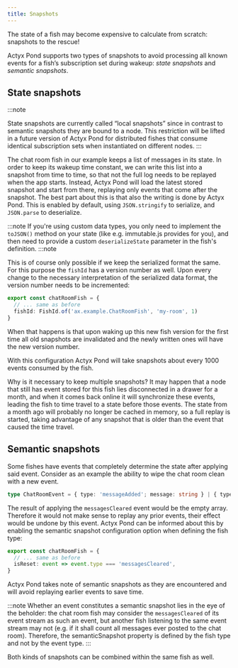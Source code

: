 ```yaml
---
title: Snapshots
---
```


The state of a fish may become expensive to calculate from scratch: snapshots to the rescue!

Actyx Pond supports two types of snapshots to avoid processing all known events for a fish’s subscription set during wakeup: _state snapshots_ and _semantic snapshots_.

## State snapshots

:::note

State snapshots are currently called “local snapshots” since in contrast to semantic snapshots they are bound to a node. This restriction will be lifted in a future version of Actyx Pond for distributed fishes that consume identical subscription sets when instantiated on different nodes.
:::

The chat room fish in our example keeps a list of messages in its state.
In order to keep its wakeup time constant, we can write this list into a snapshot from time to time, so that not the full log needs to be replayed when the app starts.
Instead, Actyx Pond will load the latest stored snapshot and start from there, replaying only events that come after the snapshot.
The best part about this is that also the writing is done by Actyx Pond. This is enabled by default, using `JSON.stringify` to serialize, and `JSON.parse` to deserialize.

:::note
If you're using custom data types, you only need to implement the `toJSON()` method on your state (like e.g. immutable.js provides for you), and then need to provide a custom `deserializeState` parameter in the fish's definition.
:::note

This is of course only possible if we keep the serialized format the same.  For this purpose the `fishId` has a version
number as well. Upon every change to the necessary interpretation of the serialized data format, the version number
needs to be incremented:

```typescript
export const chatRoomFish = {
  // ... same as before
  fishId: FishId.of('ax.example.ChatRoomFish', 'my-room', 1)
}
```

When that happens is that upon waking up this new fish version for the first time all old snapshots are invalidated and the newly written ones will have the new version number.

With this configuration Actyx Pond will take snapshots about every 1000 events consumed by the fish.

Why is it necessary to keep multiple snapshots?
It may happen that a node that still has event stored for this fish lies disconnected in a drawer for a month, and when it comes back online it will synchronize these events, leading the fish to time travel to a state before those events.
The state from a month ago will probably no longer be cached in memory, so a full replay is started, taking advantage of any snapshot that is older than the event that caused the time travel.

## Semantic snapshots

Some fishes have events that completely determine the state after applying said event.
Consider as an example the ability to wipe the chat room clean with a new event.

```typescript
type ChatRoomEvent = { type: 'messageAdded'; message: string } | { type: 'messagesCleared' }
```

The result of applying the `messagesCleared` event would be the empty array.
Therefore it would not make sense to replay any prior events, their effect would be undone by this event.
Actyx Pond can be informed about this by enabling the semantic snapshot configuration option when defining the fish type:

```typescript
export const chatRoomFish = {
  // ... same as before
  isReset: event => event.type === 'messagesCleared',
}
```

Actyx Pond takes note of semantic snapshots as they are encountered and will avoid replaying earlier events to save time.

:::note
Whether an event constitutes a semantic snapshot lies in the eye of the beholder: the chat room fish may consider the `messagesCleared` of its event stream as such an event, but another fish listening to the same event stream may not (e.g. if it shall count all messages ever posted to the chat room). Therefore, the semanticSnapshot property is defined by the fish type and not by the event type.
:::

Both kinds of snapshots can be combined within the same fish as well.
